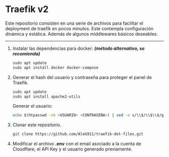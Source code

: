 # Traefik v2

Este repositorio consisten en una serie de archivos para facilitar el deployment de traefik en pocos minutos. Este contempla configuración dinámica y estática. Además de algunos middlewares básicos deseables.

---

1. Instalar las dependencias para docker: ***(método alternativo, se recomienda)***
    ```bash
    sudo apt update
    sudo apt install docker docker-compose
    ```


2. Generar el hash del usuario y contraseña para proteger el panel de Traefik.

    ```bash
    sudo apt update
    sudo apt install apache2-utils
    ```

    Generar el usuario:
    ```bash
    echo $(htpasswd -nb <USUARIO> <CONTRASEÑA>) | sed -e s/\\$/\\$\\$/g
    ```

3. Clonar este repositorio.

    ```bash
    git clone https://github.com/AleG911/traefik-dot-files.git
    ```
4. Modificar el archivo **.env** con el email asociado a la cuenta de Cloudflare, el API Key y el usuario generado previamente.
